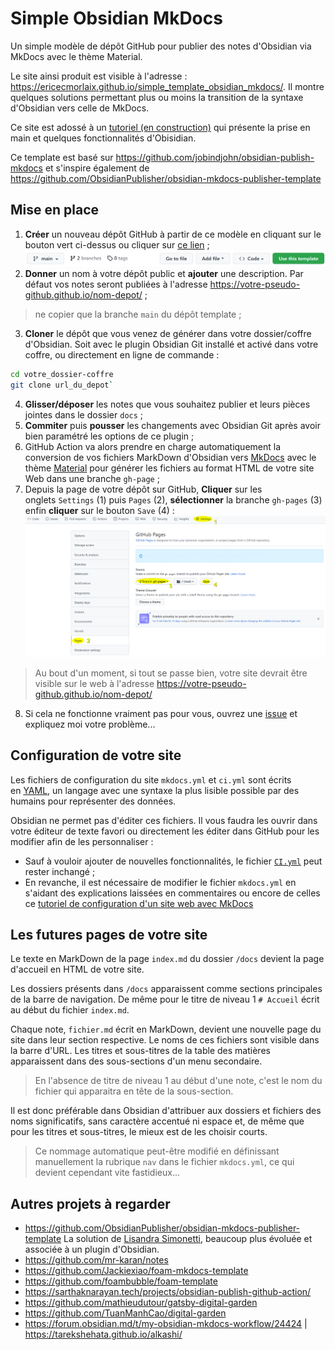# Simple Obsidian MkDocs

Un simple modèle de dépôt GitHub pour publier des notes d'Obsidian via MkDocs avec le thème Material.

Le site ainsi produit est visible à l'adresse : <https://ericecmorlaix.github.io/simple_template_obsidian_mkdocs/>. Il montre quelques solutions permettant plus ou moins la transition de la syntaxe d'Obsidian vers celle de MkDocs.

Ce site est adossé à un [tutoriel (en construction)](https://ericecmorlaix.github.io/adn-Tutoriel_Obsidian/) qui présente la prise en main et quelques fonctionnalités d'Obisidian.

Ce template est basé sur <https://github.com/jobindjohn/obsidian-publish-mkdocs> et s'inspire également de <https://github.com/ObsidianPublisher/obsidian-mkdocs-publisher-template>

## Mise en place

1. **Créer** un nouveau dépôt GitHub à partir de ce modèle en cliquant sur le bouton vert ci-dessus ou cliquer sur [ce lien](https://github.com/ericECmorlaix/simple_template_obsidian_mkdocs/generate) ;
![Use_this_template.png](Use_this_template.png)
2. **Donner** un nom à votre dépôt public et **ajouter** une description. Par défaut vos notes seront publiées à l'adresse <https://votre-pseudo-github.github.io/nom-depot/> ;
 > ne copier que la branche `main` du dépôt template ;
3. **Cloner** le dépôt que vous venez de générer dans votre dossier/coffre d'Obsidian.  Soit avec le plugin Obsidian Git installé et activé dans votre coffre, ou directement en ligne de commande : 
```sh
cd votre_dossier-coffre
git clone url_du_depot`
```
4. **Glisser/déposer** les notes que vous souhaitez publier et leurs pièces jointes dans le dossier `docs` ;
5. **Commiter** puis **pousser** les changements avec Obsidian Git après avoir bien paramétré les options de ce plugin ;
6. GitHub Action va alors prendre en charge automatiquement la conversion de vos fichiers MarkDown d'Obsidian vers [MkDocs](https://www.mkdocs.org/) avec le thème [Material](https://squidfunk.github.io/mkdocs-material/) pour générer les fichiers au format HTML de votre site Web dans une branche `gh-page` ;
7. Depuis la page de votre dépôt sur GitHub, **Cliquer** sur les onglets `Settings` (1) puis `Pages` (2), **sélectionner** la branche `gh-pages` (3) enfin **cliquer** sur le bouton `Save` (4) :
![](gh-pages.png)
> Au bout d'un moment, si tout se passe bien, votre site devrait être visible sur le web à l'adresse <https://votre-pseudo-github.github.io/nom-depot/>

8. Si cela ne fonctionne vraiment pas pour vous, ouvrez une [issue](https://github.com/ericECmorlaix/simple_template_obsidian_mkdocs/issues/new/choose) et expliquez moi votre problème...

## Configuration de votre site

Les fichiers de configuration du site `mkdocs.yml` et `ci.yml` sont écrits en [YAML](https://fr.wikipedia.org/wiki/YAML), un langage avec une syntaxe la plus lisible possible par des humains pour représenter des données.

Obsidian ne permet pas d'éditer ces fichiers. Il vous faudra les ouvrir dans votre éditeur de texte favori ou directement les éditer dans GitHub pour les modifier afin de les personnaliser :

- Sauf à vouloir ajouter de nouvelles fonctionnalités, le fichier [`CI.yml`](https://ericecmorlaix.github.io/adn-Tutoriel_site_web/Yaml/#le-fichier-ciyml) peut rester inchangé ;
- En revanche, il est nécessaire de modifier le fichier `mkdocs.yml` en s'aidant des explications laissées en commentaires ou encore de celles ce [tutoriel de configuration d'un site web avec MkDocs](https://ericecmorlaix.github.io/adn-Tutoriel_site_web/Yaml/#le-fichier-mkdocsyml)

## Les futures pages de votre site

Le texte en MarkDown de la page `index.md` du dossier `/docs` devient la page d'accueil en HTML de votre site.

Les dossiers présents dans `/docs` apparaissent comme sections principales de la barre de navigation. De même pour le titre de niveau 1 `# Accueil` écrit au début du fichier `index.md`.

Chaque note, `fichier.md` écrit en MarkDown, devient une nouvelle page du site dans leur section respective. Le noms de ces fichiers sont visible dans la barre d'URL. Les titres et sous-titres de la table des matières apparaissent dans des sous-sections d'un menu secondaire.

> En l'absence de titre de niveau 1 au début d'une note, c'est le nom du fichier qui apparaitra en tête de la sous-section.

Il est donc préférable dans Obsidian d'attribuer aux dossiers et fichiers des noms significatifs, sans caractère accentué ni espace et, de même que pour les titres et sous-titres, le mieux est de les choisir courts. 

> Ce nommage automatique peut-être modifié en définissant manuellement la rubrique `nav` dans le fichier `mkdocs.yml`, ce qui devient cependant vite fastidieux...

## Autres projets à regarder

- <https://github.com/ObsidianPublisher/obsidian-mkdocs-publisher-template> La solution de [Lisandra Simonetti](https://github.com/Lisandra-dev), beaucoup plus évoluée et associée à un plugin d'Obsidian.
- <https://github.com/mr-karan/notes>
- <https://github.com/Jackiexiao/foam-mkdocs-template>
- <https://github.com/foambubble/foam-template>
- <https://sarthaknarayan.tech/projects/obsidian-publish-github-action/>
- <https://github.com/mathieudutour/gatsby-digital-garden>
- <https://github.com/TuanManhCao/digital-garden>
- <https://forum.obsidian.md/t/my-obsidian-mkdocs-workflow/24424> | <https://tarekshehata.github.io/alkashi/>
 
